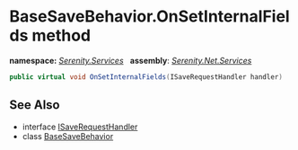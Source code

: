 # BaseSaveBehavior.OnSetInternalFields method
**namespace:** *[Serenity.Services](../../README.md#serenity.services-namespace)*   **assembly**: *[Serenity.Net.Services](../../README.md)*

```csharp
public virtual void OnSetInternalFields(ISaveRequestHandler handler)
```

## See Also

* interface [ISaveRequestHandler](../ISaveRequestHandler.md)
* class [BaseSaveBehavior](../BaseSaveBehavior.md)